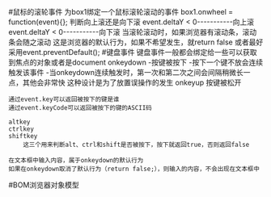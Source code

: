 #鼠标的滚轮事件
	为box1绑定一个鼠标滚轮滚动的事件
		 box1.onwheel = function(event){};
	判断向上滚还是向下滚
		event.deltaY < 0-----------向上滚
		event.deltaY < 0-----------向下滚
	当滚轮滚动时，如果浏览器有滚动条，滚动条会随之滚动
	这是浏览器的默认行为，如果不希望发生，就return false
	或者最好采用event.preventDefault();
#键盘事件
	键盘事件一般都会绑定给一些可以获取到焦点的对象或者是document
	onkeydown
		-按键被按下
		-按下一个键不放会连续触发该事件
		-当onkeydown连续触发时，第一次和第二次之间会间隔稍微长一点，其他会非常快
		这种设计是为了放置误操作的发生
	onkeyup
		按键被松开
	
	通过event.key可以返回被按下的键是谁
	通过event.keyCode可以返回被按下的键的ASCII码

	altkey
	ctrlkey
	shiftkey
		这三个用来判断alt、ctrl和shift是否被按下，按下就返回true，否则返回false

	在文本框中输入内容，属于onkeydown的默认行为
	如果在onkeydown取消了默认行为（return false;），则输入的内容，不会出现在文本框中


#BOM浏览器对象模型
